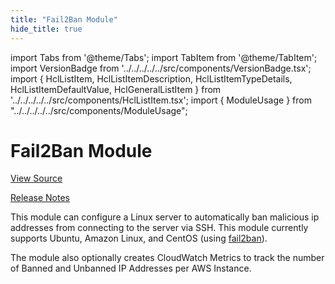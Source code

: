 ```yaml
---
title: "Fail2Ban Module"
hide_title: true
---
```


import Tabs from '@theme/Tabs';
import TabItem from '@theme/TabItem';
import VersionBadge from '../../../../../src/components/VersionBadge.tsx';
import { HclListItem, HclListItemDescription, HclListItemTypeDetails, HclListItemDefaultValue, HclGeneralListItem } from '../../../../../src/components/HclListItem.tsx';
import { ModuleUsage } from "../../../../../src/components/ModuleUsage";

<VersionBadge repoTitle="Security Modules" version="1.0.1" lastModifiedVersion="1.0.1"/>

# Fail2Ban Module

<a href="https://github.com/gruntwork-io/terraform-aws-security/tree/v1.0.1/modules/fail2ban" className="link-button" title="View the source code for this module in GitHub.">View Source</a>

<a href="https://github.com/gruntwork-io/terraform-aws-security/releases/tag/v1.0.1" className="link-button" title="Release notes for only versions which impacted this module.">Release Notes</a>

This module can configure a Linux server to automatically ban malicious ip addresses from connecting to the server
via SSH. This module currently supports Ubuntu, Amazon Linux, and CentOS (using
[fail2ban](https://www.fail2ban.org)).

The module also optionally creates CloudWatch Metrics to track the number of Banned and Unbanned IP Addresses per AWS
Instance.

<!-- ##DOCS-SOURCER-START
{
  "originalSources": [
    "https://github.com/gruntwork-io/terraform-aws-security/tree/v1.0.1/modules/fail2ban/readme.md",
    "https://github.com/gruntwork-io/terraform-aws-security/tree/v1.0.1/modules/fail2ban/variables.tf",
    "https://github.com/gruntwork-io/terraform-aws-security/tree/v1.0.1/modules/fail2ban/outputs.tf"
  ],
  "sourcePlugin": "module-catalog-api",
  "hash": "f2bfbb7b5a07605f20b700a9da8ac288"
}
##DOCS-SOURCER-END -->
